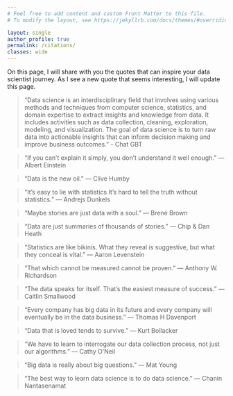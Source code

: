 ```yaml
---
# Feel free to add content and custom Front Matter to this file.
# To modify the layout, see https://jekyllrb.com/docs/themes/#overriding-theme-defaults

layout: single
author_profile: true
permalink: /citations/
classes: wide
---
```


On this page, I will share with you the quotes that can inspire your data scientist journey. As I see a new quote that seems interesting, I will update this page.

>“Data science is an interdisciplinary field that involves using various methods and techniques from computer science, statistics, and domain expertise to extract insights and knowledge from data. It includes activities such as data collection, cleaning, exploration, modeling, and visualization. The goal of data science is to turn raw data into actionable insights that can inform decision making and improve business outcomes.” - Chat GBT

>“If you can’t explain it simply, you don’t understand it well enough.”
— Albert Einstein

>“Data is the new oil.”
— Clive Humby

>“It’s easy to lie with statistics It’s hard to tell the truth without statistics.”
— Andrejs Dunkels

>“Maybe stories are just data with a soul.”
— Brené Brown

>“Data are just summaries of thousands of stories.”
— Chip & Dan Heath

>“Statistics are like bikinis. What they reveal is suggestive, but what they conceal is vital.”
— Aaron Levenstein

>“That which cannot be measured cannot be proven.”
— Anthony W. Richardson

>“The data speaks for itself. That’s the easiest measure of success.”
— Caitlin Smallwood

>“Every company has big data in its future and every company will eventually be in the data business.”
— Thomas H Davenport

>“Data that is loved tends to survive.”
— Kurt Bollacker

>“We have to learn to interrogate our data collection process, not just our algorithms.”
— Cathy O’Neil

>“Big data is really about big questions.”
— Mat Young

>“The best way to learn data science is to do data science.”
— Chanin Nantasenamat
